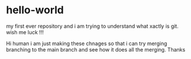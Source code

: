 # hello-world
my first ever repository
and i am trying to understand what xactly is git. wish me luck !!!

Hi human i am just making these chnages so that i can try merging branching to the main branch and see how it does all the merging.
Thanks
